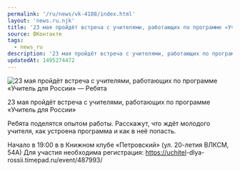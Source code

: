```yaml
---
permalink: '/ru/news/vk-4188/index.html'
layout: 'news.ru.njk'
title: '23 мая пройдёт встреча с учителями, работающих по программе «Учитель для России» —  Ребята поде'
source: ВКонтакте
tags:
  - news_ru
description: '23 мая пройдёт встреча с учителями, работающих по программе «Учитель для России» —  Ребята'
updatedAt: 1495274472
---
```

![23 мая пройдёт встреча с учителями, работающих по программе «Учитель для России» —  Ребята](https://sun9-8.userapi.com/impf/c836720/v836720501/4922d/Gnbxj0OLfIs.jpg?size=1280x856&quality=96&sign=cbbfe846c310c15f1b90338de2792e2c&c_uniq_tag=VI3ElU5nyFuxAKbJCIyme9oM3u12yPspAYRStnbbRf8&type=album)

23 мая пройдёт встреча с учителями, работающих по программе «Учитель для России»

Ребята поделятся опытом работы. Расскажут, что ждёт молодого учителя, как устроена программа и как в неё попасть.

Начало в 19:00 в в Книжном клубе «Петровский» (ул. 20-летия ВЛКСМ, 54А)
Для участия необходима регистрация: [https://uchitel](https://uchitel)-dlya-rossii.timepad.ru/event/487993/
